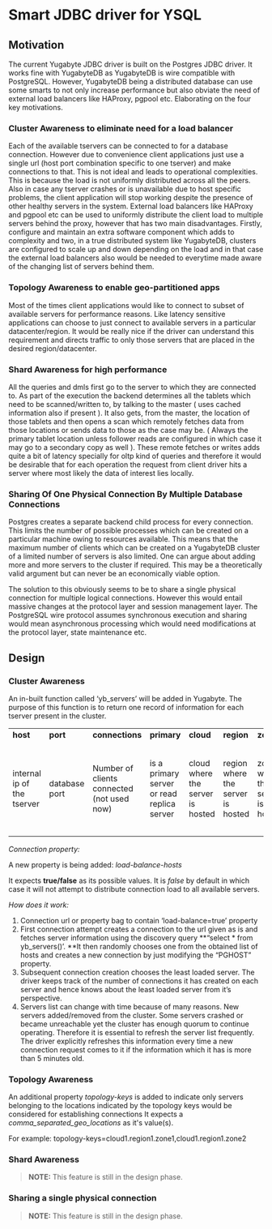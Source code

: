 # Smart JDBC driver for YSQL


## Motivation


The current Yugabyte JDBC driver is built on the Postgres JDBC driver. It works fine with YugabyteDB as YugabyteDB is wire compatible with PostgreSQL. However, YugabyteDB being a distributed database can use some smarts to not only increase performance but also obviate the need of external load balancers like HAProxy, pgpool etc. Elaborating on the four key motivations.

### Cluster Awareness to eliminate need for a load balancer

Each of the available tservers can be connected to for a database connection. However due to convenience client applications just use a single url (host port combination specific to one tserver) and make connections to that. This is not ideal and leads to operational complexities. This is because the load is not uniformly distributed across all the peers. Also in case any tserver crashes or is unavailable due to host specific problems, the client application will stop working despite the presence of other healthy servers in the system. External load balancers like HAProxy and pgpool etc can be used to uniformly distribute the client load to multiple servers behind the proxy, however that has two main disadvantages. Firstly, configure and maintain an extra software component which adds to complexity and two, in a true distributed system like YugabyteDB, clusters are configured to scale up and down depending on the load and in that case the external load balancers also would be needed to everytime made aware of the changing list of servers behind them.

### Topology Awareness to enable geo-partitioned apps

Most of the times client applications would like to connect to subset of available servers for performance reasons. Like latency sensitive applications can choose to just connect to available servers in a particular datacenter/region. It would be really nice if the driver can understand this requirement and directs traffic to only those servers that are placed in the desired region/datacenter.

### Shard Awareness for high performance

All the queries and dmls first go to the server to which they are connected to. As part of the execution the backend determines all the tablets which need to be scanned/written to, by talking to the master ( uses cached information also if present ). It also gets, from the master, the location of those tablets and then opens a scan which remotely fetches data from those locations or sends data to those as the case may be. ( Always the primary tablet location unless follower reads are configured in which case it may go to a secondary copy as well ). These remote fetches or writes adds quite a bit of latency specially for oltp kind of queries and therefore it would be desirable that for each operation the request from client driver hits a server where most likely the data of interest lies locally.

### Sharing Of One Physical Connection By Multiple Database Connections

Postgres creates a separate backend child process for every connection. This limits the number of possible processes which can be created on a particular machine owing to resources available. This means that the maximum number of clients which can be created on a YugabyteDB cluster of a limited number of servers is also limited. One can argue about adding more and more servers to the cluster if required. This may be a theoretically valid argument but can never be an economically viable option.

The solution to this obviously seems to be to share a single physical connection for multiple logical connections. However this would entail massive changes at the protocol layer and session management layer. The PostgreSQL wire protocol assumes synchronous execution and sharing would mean asynchronous processing which would need modifications at the protocol layer, state maintenance etc.

## Design


### Cluster Awareness

An in-built function called ‘yb_servers’ will be added in Yugabyte. The purpose of this function is to return one record of information for each tserver present in the cluster.


<table>
  <tr>
   <td><strong>host</strong>
   </td>
   <td><strong>port</strong>
   </td>
   <td><strong>connections</strong>
   </td>
   <td><strong>primary</strong>
   </td>
   <td><strong>cloud</strong>
   </td>
   <td><strong>region</strong>
   </td>
   <td><strong>zone</strong>
   </td>
   <td><strong>publicIp</strong>
   </td>

  </tr>
  <tr>
   <td>internal ip of the tserver
   </td>
   <td>database port
   </td>
   <td>Number of clients connected (not used now)
   </td>
   <td>is a primary server or read replica server
   </td>
   <td>cloud where the server is hosted
   </td>
   <td>region where the server is hosted
   </td>
   <td>zone where the server is hosted
   </td>
   <td>publicIp of the server, may be different from the internal ip
   </td>
  </tr>
</table>

_Connection property:_

A new property is being added: _load-balance-hosts_

It expects **true/false** as its possible values. It is _false_ by default in which case it will not attempt to distribute connection load to all available servers.

_How does it work:_

1. Connection url or property bag to contain ‘load-balance=true’ property
2. First connection attempt creates a connection to the url given as is and fetches server information using the discovery query **“select * from yb_servers()’. **It then randomly chooses one from the obtained list of hosts and creates a new connection by just modifying the “PGHOST” property.
3. Subsequent connection creation chooses the least loaded server. The driver keeps track of the number of connections it has created on each server and hence knows about the least loaded server from it’s perspective.
4. Servers list can change with time because of many reasons. New servers added/removed from the cluster. Some servers crashed or became unreachable yet the cluster has enough quorum to continue operating. Therefore it is essential to refresh the server list frequently. The driver explicitly refreshes this information every time a new connection request comes to it if the information which it has is more than 5 minutes old.

### Topology Awareness

An additional property _topology-keys_ is added to indicate only servers belonging to the locations indicated by the topology keys would be considered for establishing connections
It expects a _comma_separated_geo_locations_ as it's value(s).

For example: topology-keys=cloud1.region1.zone1,cloud1.region1.zone2

### Shard Awareness

> **NOTE:** This feature is still in the design phase.

### Sharing a single physical connection

> **NOTE:** This feature is still in the design phase.

